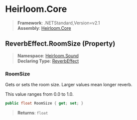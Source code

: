 # Heirloom.Core

> **Framework**: .NETStandard,Version=v2.1  
> **Assembly**: [Heirloom.Core][0]

## ReverbEffect.RoomSize (Property)

> **Namespace**: [Heirloom.Sound][0]  
> **Declaring Type**: [ReverbEffect][1]

### RoomSize

Gets or sets the room size. Larger values mean longer reverb.

This value ranges from 0.0 to 1.0.

```cs
public float RoomSize { get; set; }
```

> **Returns**: `float`

[0]: ../../../Heirloom.Core.md
[1]: ../ReverbEffect.md
